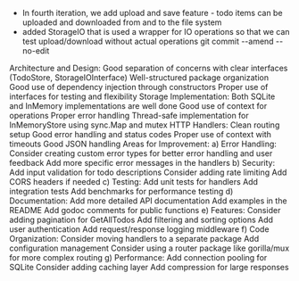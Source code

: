 - In fourth iteration, we add upload and save feature - 
todo items can be uploaded and downloaded from and to the file system
- added StorageIO that is used a wrapper for IO operations so that we can test upload/download without actual operations
git commit --amend --no-edit

Architecture and Design:
Good separation of concerns with clear interfaces (TodoStore, StorageIOInterface)
Well-structured package organization
Good use of dependency injection through constructors
Proper use of interfaces for testing and flexibility
Storage Implementation:
Both SQLite and InMemory implementations are well done
Good use of context for operations
Proper error handling
Thread-safe implementation for InMemoryStore using sync.Map and mutex
HTTP Handlers:
Clean routing setup
Good error handling and status codes
Proper use of context with timeouts
Good JSON handling
Areas for Improvement:
a) Error Handling:
Consider creating custom error types for better error handling and user feedback
Add more specific error messages in the handlers
b) Security:
Add input validation for todo descriptions
Consider adding rate limiting
Add CORS headers if needed
c) Testing:
Add unit tests for handlers
Add integration tests
Add benchmarks for performance testing
d) Documentation:
Add more detailed API documentation
Add examples in the README
Add godoc comments for public functions
e) Features:
Consider adding pagination for GetAllTodos
Add filtering and sorting options
Add user authentication
Add request/response logging middleware
f) Code Organization:
Consider moving handlers to a separate package
Add configuration management
Consider using a router package like gorilla/mux for more complex routing
g) Performance:
Add connection pooling for SQLite
Consider adding caching layer
Add compression for large responses